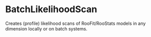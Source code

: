 BatchLikelihoodScan
===================

Creates (profile) likelihood scans of RooFit/RooStats models in any dimension locally or on batch systems.
